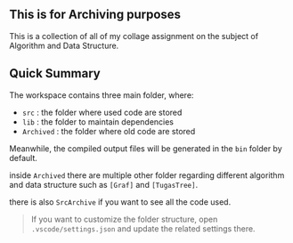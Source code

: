 ## This is for Archiving purposes

This is a collection of all of my collage assignment on the subject of Algorithm and Data Structure.


## Quick Summary

The workspace contains three main folder, where:

- `src`      : the folder where used code are stored
- `lib`      : the folder to maintain dependencies
- `Archived` : the folder where old code are stored

Meanwhile, the compiled output files will be generated in the `bin` folder by default.

inside `Archived` there are multiple other folder regarding different algorithm and data structure such as 
`[Graf]` and `[TugasTree]`.

there is also `SrcArchive` if you want to see all the code used.

> If you want to customize the folder structure, open `.vscode/settings.json` and update the related settings there.


